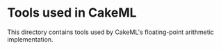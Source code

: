 # Tools used in CakeML
This directory contains tools used by CakeML's floating-point arithmetic implementation.
